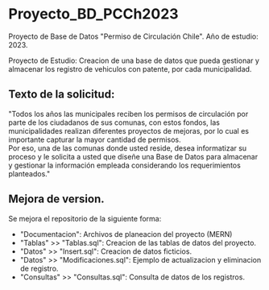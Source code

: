 # Proyecto_BD_PCCh2023
Proyecto de Base de Datos "Permiso de Circulación Chile".
Año de estudio: 2023.

Proyecto de Estudio: Creacion de una base de datos que pueda gestionar y almacenar los registro de vehiculos con patente, por cada municipalidad.

## Texto de la solicitud:
"Todos los años las municipales reciben los permisos de circulación por parte de los ciudadanos de sus comunas, 
con estos fondos, las municipalidades realizan diferentes proyectos de mejoras, 
por lo cual es importante capturar la mayor cantidad de permisos. <br>
Por eso, una de las comunas donde usted reside, desea informatizar su proceso y le solicita a usted que diseñe 
una Base de Datos para almacenar y gestionar la información empleada considerando los requerimientos planteados."

## Mejora de version.
Se mejora el repositorio de la siguiente forma:
- "Documentacion":                  Archivos de planeacion del proyecto (MERN)
- "Tablas" >> "Tablas.sql":         Creacion de las tablas de datos del proyecto.
- "Datos"  >> "Insert.sql":         Creacion de datos ficticios.
- "Datos" >> "Modificaciones.sql":  Ejemplo de actualizacion y eliminacion de registro.
- "Consultas" >> "Consultas.sql":   Consulta de datos de los registros.
